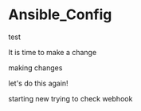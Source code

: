 # Ansible_Config

test

It is time to make a change

making changes

let's do this again!

starting new
trying to check webhook
